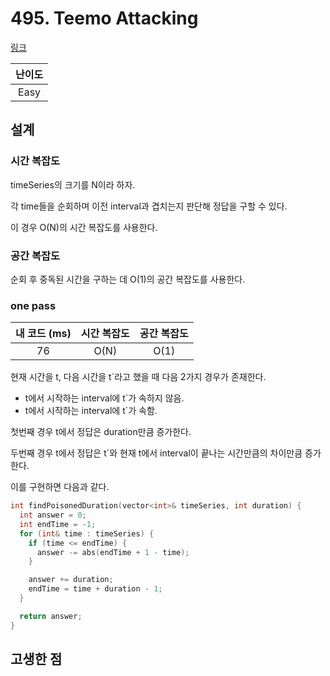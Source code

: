 # 495. Teemo Attacking

[링크](https://leetcode.com/problems/teemo-attacking/)

| 난이도 |
| :----: |
|  Easy  |

## 설계

### 시간 복잡도

timeSeries의 크기를 N이라 하자.

각 time들을 순회하며 이전 interval과 겹치는지 판단해 정답을 구할 수 있다.

이 경우 O(N)의 시간 복잡도를 사용한다.

### 공간 복잡도

순회 후 중독된 시간을 구하는 데 O(1)의 공간 복잡도를 사용한다.

### one pass

| 내 코드 (ms) | 시간 복잡도 | 공간 복잡도 |
| :----------: | :---------: | :---------: |
|      76      |    O(N)     |    O(1)     |

현재 시간을 t, 다음 시간을 t`라고 했을 때 다음 2가지 경우가 존재한다.

- t에서 시작하는 interval에 t`가 속하지 않음.
- t에서 시작하는 interval에 t`가 속함.

첫번째 경우 t에서 정답은 duration만큼 증가한다.

두번째 경우 t에서 정답은 t`와 현재 t에서 interval이 끝나는 시간만큼의 차이만큼 증가한다.

이를 구현하면 다음과 같다.

```cpp
int findPoisonedDuration(vector<int>& timeSeries, int duration) {
  int answer = 0;
  int endTime = -1;
  for (int& time : timeSeries) {
    if (time <= endTime) {
      answer -= abs(endTime + 1 - time);
    }

    answer += duration;
    endTime = time + duration - 1;
  }

  return answer;
}
```

## 고생한 점
